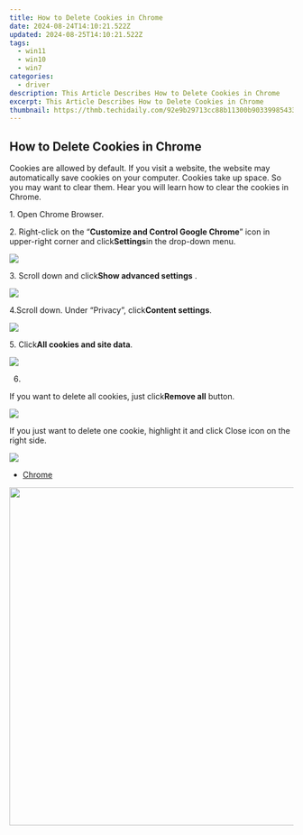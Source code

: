 ```yaml
---
title: How to Delete Cookies in Chrome
date: 2024-08-24T14:10:21.522Z
updated: 2024-08-25T14:10:21.522Z
tags:
  - win11
  - win10
  - win7
categories:
  - driver
description: This Article Describes How to Delete Cookies in Chrome
excerpt: This Article Describes How to Delete Cookies in Chrome
thumbnail: https://thmb.techidaily.com/92e9b29713cc88b11300b903399854331375d2de8a951965b47ae1bc4c0fa3c6.jpg
---
```


## How to Delete Cookies in Chrome

Cookies are allowed by default. If you visit a website, the website may automatically save cookies on your computer. Cookies take up space. So you may want to clear them. Hear you will learn how to clear the cookies in Chrome.  
   
1\. Open Chrome Browser.  
  
2\. Right-click on the “**Customize and Control Google Chrome**” icon in upper-right corner and click**Settings**in the drop-down menu.  
  
![](https://images.drivereasy.com/wp-content/uploads/2017/01/img_58819267b2017.jpg)   
  
 3\. Scroll down and click**Show advanced settings** .  
  
![](https://images.drivereasy.com/wp-content/uploads/2017/01/img_588192d746fc0.jpg) 

  
4.Scroll down. Under “Privacy”, click**Content settings**.  
  
![](https://images.drivereasy.com/wp-content/uploads/2017/01/img_5881ac2388804.jpg) 

  
5\. Click**All cookies and site data**.   
  
![](https://images.drivereasy.com/wp-content/uploads/2017/01/img_5881ac8814c1b.png)   
  
 6.  
  
 If you want to delete all cookies, just click**Remove all** button.  
  
![](https://images.drivereasy.com/wp-content/uploads/2017/01/img_5881ad5d5e355.png)   
  
 If you just want to delete one cookie, highlight it and click Close icon on the right side.  
  
![](https://images.drivereasy.com/wp-content/uploads/2017/01/img_5881adc741be2.png) 

* [Chrome](https://tools.techidaily.com/drivereasy/download/)

<ins class="adsbygoogle"
     style="display:block"
     data-ad-format="autorelaxed"
     data-ad-client="ca-pub-7571918770474297"
     data-ad-slot="1223367746"></ins>



<ins class="adsbygoogle"
     style="display:block"
     data-ad-client="ca-pub-7571918770474297"
     data-ad-slot="8358498916"
     data-ad-format="auto"
     data-full-width-responsive="true"></ins>



<!-- affiliate ads begin -->
<a href="https://appsumo.8odi.net/c/5597632/2087484/7443" target="_top" id="2087484"><img src="//a.impactradius-go.com/display-ad/7443-2087484" border="0" alt="" width="1200" height="600"/></a><img height="0" width="0" src="https://appsumo.8odi.net/i/5597632/2087484/7443" style="position:absolute;visibility:hidden;" border="0" />
<!-- affiliate ads end -->